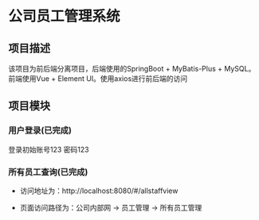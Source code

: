 # 公司员工管理系统

## 项目描述

该项目为前后端分离项目，后端使用的SpringBoot + MyBatis-Plus + MySQL。前端使用Vue + Element UI。使用axios进行前后端的访问

## 项目模块

### 用户登录(已完成)

登录初始账号123 密码123

### 所有员工查询(已完成)

- 访问地址为：http://localhost:8080/#/allstaffview

- 页面访问路径为：公司内部网 -> 员工管理 -> 所有员工管理